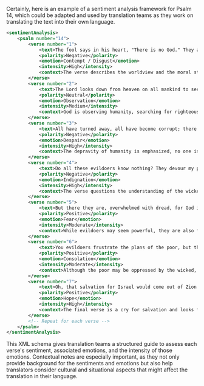 Certainly, here is an example of a sentiment analysis framework for Psalm 14, which could be adapted and used by translation teams as they work on translating the text into their own language.

```xml
<sentimentAnalysis>
    <psalm number="14">
        <verse number="1">
            <text>The fool says in his heart, "There is no God." They are corrupt, their deeds are vile; there is no one who does good.</text>
            <polarity>Negative</polarity>
            <emotion>Contempt / Disgust</emotion>
            <intensity>High</intensity>
            <context>The verse describes the worldview and the moral state of those who deny God's existence; "fool" implies moral deficiency.</context>
        </verse>
        <verse number="2">
            <text>The Lord looks down from heaven on all mankind to see if there are any who understand, any who seek God.</text>
            <polarity>Neutral</polarity>
            <emotion>Observation</emotion>
            <intensity>Medium</intensity>
            <context>God is observing humanity, searching for righteousness.</context>
        </verse>
        <verse number="3">
            <text>All have turned away, all have become corrupt; there is no one who does good, not even one.</text>
            <polarity>Negative</polarity>
            <emotion>Despair</emotion>
            <intensity>High</intensity>
            <context>The depravity of humanity is emphasized, no one is exempt from the fallen state.</context>
        </verse>
        <verse number="4">
            <text>Do all these evildoers know nothing? They devour my people as though eating bread; they never call on the Lord.</text>
            <polarity>Negative</polarity>
            <emotion>Indignation</emotion>
            <intensity>High</intensity>
            <context>The verse questions the understanding of the wicked and describes their treatment of the righteous.</context>
        </verse>
        <verse number="5">
            <text>But there they are, overwhelmed with dread, for God is present in the company of the righteous.</text>
            <polarity>Positive</polarity>
            <emotion>Fear</emotion>
            <intensity>Moderate</intensity>
            <context>While evildoers may seem powerful, they are also fearful, especially when confronted with God's presence among the righteous.</context>
        </verse>
        <verse number="6">
            <text>You evildoers frustrate the plans of the poor, but the Lord is their refuge.</text>
            <polarity>Positive</polarity>
            <emotion>Consolation</emotion>
            <intensity>Moderate</intensity>
            <context>Although the poor may be oppressed by the wicked, they find sanctuary in God.</context>
        </verse>
        <verse number="7">
            <text>Oh, that salvation for Israel would come out of Zion! When the Lord restores his people, let Jacob rejoice and Israel be glad!</text>
            <polarity>Positive</polarity>
            <emotion>Hope</emotion>
            <intensity>High</intensity>
            <context>The final verse is a cry for salvation and looks forward to joyous restoration.</context>
        </verse>
        <!-- Repeat for each verse -->
    </psalm>
</sentimentAnalysis>
```

This XML schema gives translation teams a structured guide to assess each verse's sentiment, associated emotions, and the intensity of those emotions. Contextual notes are especially important, as they not only provide background for the sentiments and emotions but also help translators consider cultural and situational aspects that might affect the translation in their language.
